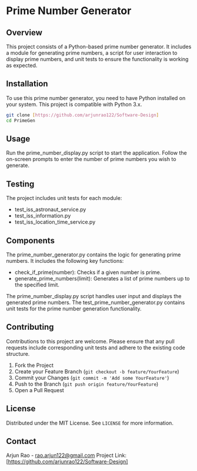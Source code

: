 # Prime Number Generator

## Overview
This project consists of a Python-based prime number generator. It includes a module for generating prime numbers, a script for user interaction to display prime numbers, and unit tests to ensure the functionality is working as expected.

## Installation
To use this prime number generator, you need to have Python installed on your system. This project is compatible with Python 3.x.

```bash
git clone [https://github.com/arjunrao122/Software-Design]
cd PrimeGen
```

## Usage
Run the prime_number_display.py script to start the application. Follow the on-screen prompts to enter the number of prime numbers you wish to generate.

## Testing
The project includes unit tests for each module:

- test_iss_astronaut_service.py
- test_iss_information.py
- test_iss_location_time_service.py

## Components

The prime_number_generator.py contains the logic for generating prime numbers. It includes the following key functions:

- check_if_prime(number): Checks if a given number is prime.
- generate_prime_numbers(limit): Generates a list of prime numbers up to the specified limit.

The prime_number_display.py script handles user input and displays the generated prime numbers.
The test_prime_number_generator.py contains unit tests for the prime number generation functionality.

## Contributing

Contributions to this project are welcome. Please ensure that any pull requests include corresponding unit tests and adhere to the existing code structure.

1. Fork the Project
2. Create your Feature Branch (`git checkout -b feature/YourFeature`)
3. Commit your Changes (`git commit -m 'Add some YourFeature'`)
4. Push to the Branch (`git push origin feature/YourFeature`)
5. Open a Pull Request

## License

Distributed under the MIT License. See `LICENSE` for more information.

## Contact

Arjun Rao - rao.arjun122@gmail.com
Project Link: [https://github.com/arjunrao122/Software-Design]

